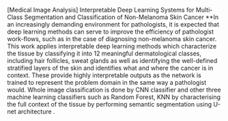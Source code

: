 [Medical Image Analysis] Interpretable Deep Learning Systems for Multi-Class Segmentation and Classification of Non-Melanoma Skin Cancer
**In an increasingly demanding environment for pathologists, it is expected that deep learning methods can serve to improve the efficiency of pathologist work-flows, such as in the case of diagnosing non-melanoma skin cancer.
This work applies interpretable deep learning methods which characterize the tissue by classifying it into 12 meaningful dermatological classes, including hair follicles, sweat glands as well as identifying the well-defined stratified layers of the skin and identifies what and where the cancer is in context.
These provide highly interpretable outputs as the network is trained to represent the problem domain in the same way a pathologist would.
Whole image classification is done by CNN classifier and other three machine learning classifiers such as Random Forest, KNN  by characterising the full context of the tissue by performing semantic segmentation using U-net architecture .

